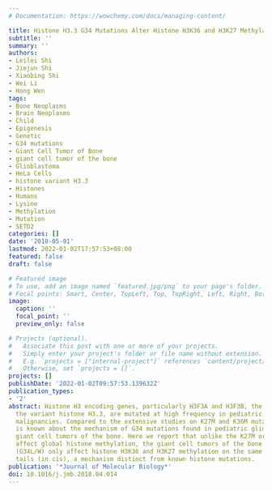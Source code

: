 ```yaml
---
# Documentation: https://wowchemy.com/docs/managing-content/

title: Histone H3.3 G34 Mutations Alter Histone H3K36 and H3K27 Methylation In Cis
subtitle: ''
summary: ''
authors:
- Leilei Shi
- Jiejun Shi
- Xiaobing Shi
- Wei Li
- Hong Wen
tags:
- Bone Neoplasms
- Brain Neoplasms
- Child
- Epigenesis
- Genetic
- G34 mutations
- Giant Cell Tumor of Bone
- giant cell tumor of the bone
- Glioblastoma
- HeLa Cells
- histone variant H3.3
- Histones
- Humans
- Lysine
- Methylation
- Mutation
- SETD2
categories: []
date: '2018-05-01'
lastmod: 2022-01-02T17:57:53+08:00
featured: false
draft: false

# Featured image
# To use, add an image named `featured.jpg/png` to your page's folder.
# Focal points: Smart, Center, TopLeft, Top, TopRight, Left, Right, BottomLeft, Bottom, BottomRight.
image:
  caption: ''
  focal_point: ''
  preview_only: false

# Projects (optional).
#   Associate this post with one or more of your projects.
#   Simply enter your project's folder or file name without extension.
#   E.g. `projects = ["internal-project"]` references `content/project/deep-learning/index.md`.
#   Otherwise, set `projects = []`.
projects: []
publishDate: '2022-01-02T09:57:53.139632Z'
publication_types:
- '2'
abstract: Histone H3 encoding genes, particularly H3F3A and H3F3B, the genes encoding
  the variant histone H3.3, are mutated at high frequency in pediatric brain and bone
  malignancies. Compared to the extensive studies on K27M and K36M mutations, little
  is known about the mechanism of G34 mutations found in pediatric glioblastoma or
  giant cell tumors of the bone. Here we report that unlike the K27M or K36M that
  affect global histone methylation, the giant cell tumors of the bone G34 mutations
  (G34L/W) only affect histone H3K36 and H3K27 methylation on the same mutated histone
  tails (in cis), a mechanism distinct from known histone mutations.
publication: '*Journal of Molecular Biology*'
doi: 10.1016/j.jmb.2018.04.014
---
```

